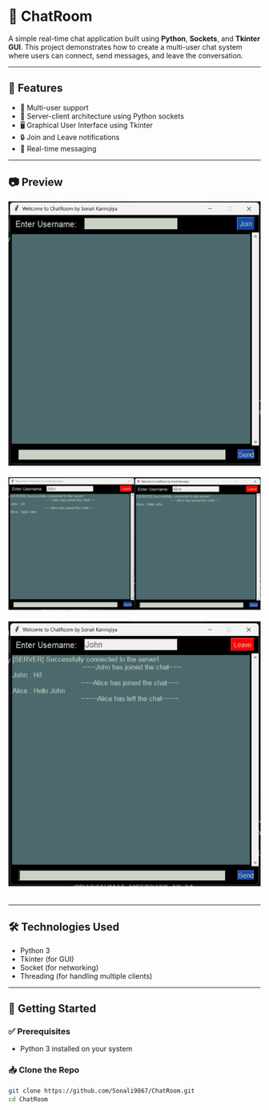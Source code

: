 # 💬 ChatRoom

A simple real-time chat application built using **Python**, **Sockets**, and **Tkinter GUI**.
This project demonstrates how to create a multi-user chat system where users can connect, send messages, and leave the conversation.

---

## 📌 Features

- 👥 Multi-user support
- 🔌 Server-client architecture using Python sockets
- 🖥️ Graphical User Interface using Tkinter
- 🔒 Join and Leave notifications
- 📨 Real-time messaging

---

## 📷 Preview


<div align="center">
  <img src="Screenshots/Screenshot_1.png" alt="Screenshot 1" width="600" style="margin-bottom: 20px;" />
  <br/>
  <img src="Screenshots/Screenshot_2.png" alt="Screenshot 2" width="600" style="margin-bottom: 20px;" />
  <br/>
  <img src="Screenshots/Screenshot_3.png" alt="Screenshot 3" width="600" style="margin-bottom: 20px;" />
</div>


---

## 🛠️ Technologies Used

- Python 3
- Tkinter (for GUI)
- Socket (for networking)
- Threading (for handling multiple clients)

---

## 🚀 Getting Started

### ✅ Prerequisites
- Python 3 installed on your system

### 📥 Clone the Repo
```bash
git clone https://github.com/Sonali9867/ChatRoom.git
cd ChatRoom
